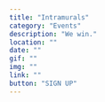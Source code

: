 ```yaml
---
title: "Intramurals"
category: "Events"
description: "We win."
location: ""
date: ""
gif: ""
img: ""
link: ""
button: "SIGN UP"
---
```

